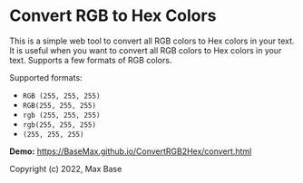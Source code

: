 # Convert RGB to Hex Colors

This is a simple web tool to convert all RGB colors to Hex colors in your text. It is useful when you want to convert all RGB colors to Hex colors in your text. Supports a few formats of RGB colors.

Supported formats:

- `RGB (255, 255, 255)`
- `RGB(255, 255, 255)`
- `rgb (255, 255, 255)`
- `rgb(255, 255, 255)`
- `(255, 255, 255)`

**Demo:** https://BaseMax.github.io/ConvertRGB2Hex/convert.html

Copyright (c) 2022, Max Base
